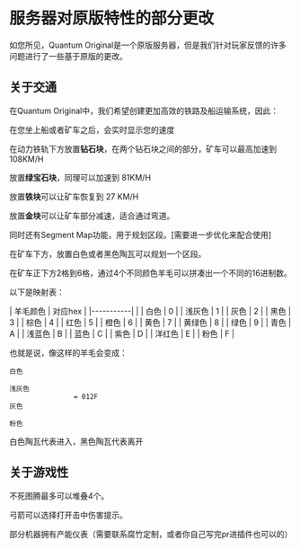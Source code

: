 # 服务器对原版特性的部分更改

如您所见，Quantum Original是一个原版服务器，但是我们针对玩家反馈的许多问题进行了一些基于原版的更改。

## 关于交通

在Quantum Original中，我们希望创建更加高效的铁路及船运输系统，因此：

在您坐上船或者矿车之后，会实时显示您的速度

在动力铁轨下方放置**钻石块**，在两个钻石块之间的部分，矿车可以最高加速到108KM/H

放置**绿宝石块**，同理可以加速到 81KM/H

放置**铁块**可以让矿车恢复到 27 KM/H

放置**金块**可以让矿车部分减速，适合通过弯道。

同时还有Segment Map功能，用于规划区段。[需要进一步优化来配合使用]

在矿车下方，放置白色或者黑色陶瓦可以规划一个区段。

在矿车正下方2格到6格，通过4个不同颜色羊毛可以拼凑出一个不同的16进制数。

以下是映射表： 

| 羊毛颜色      | 对应hex |
|-----------|  |
| 白色    | 0 |
| 浅灰色 | 1 |
| 灰色 | 2 |
| 黑色 | 3 |
| 棕色 | 4 |
| 红色 | 5 |
| 橙色 | 6 |
| 黄色 | 7 |
| 黄绿色 | 8 |
| 绿色 | 9 |
| 青色 | A |
| 浅蓝色 | B |
| 蓝色 | C |
| 紫色 | D |
| 洋红色 | E |
| 粉色 | F |

也就是说，像这样的羊毛会变成：

```
白色

浅灰色
                = 012F
灰色

粉色
```

白色陶瓦代表进入，黑色陶瓦代表离开

## 关于游戏性

不死图腾最多可以堆叠4个。

弓箭可以选择打开击中伤害提示。

部分机器拥有产能仪表（需要联系腐竹定制，或者你自己写完pr进插件也可以的）



